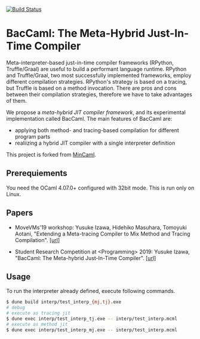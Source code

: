 [![Build Status](https://travis-ci.org/prg-titech/baccaml.svg?branch=develop)](https://travis-ci.org/prg-titech/baccaml)

# BacCaml: The Meta-Hybrid Just-In-Time Compiler

Meta-interpreter-based just-in-time compiler frameworks (RPython, Truffle/Graal) are useful
to build a performant language runtime.
RPython and Truffle/Graal, two most successfully implemented frameworks, employ
different compilation strategies.
RPython's strategy is based on a tracing, but Truffle is based on a method invocation.
There are pros and cons between their compilation strategies, therefore we have to take advantages of
them.

We propose a _meta-hybrid JIT compiler framework_, and its experimental implementation called BacCaml.
The main features of BacCaml are:

- applying both method- and tracing-based compilation for different program parts
- realiizing a hybrid JIT compiler with a single interpreter definition

This project is forked from <a href="https://github.com/esumii/min-caml">MinCaml</a>.

## Prerequiements

You need the OCaml 4.07.0+ configured with 32bit mode. This is run only on Linux.

## Papers

- MoveVMs'19 workshop: Yusuke Izawa, Hidehiko Masuhara, Tomoyuki Aotani, "Extending a Meta-tracing Compiler to Mix Method and Tracing Compilation". [[url]](https://3tty0n.github.io/baccaml-programming-morevms-2019.pdf)

- Student Research Competition at &lt;Programming&gt; 2019: Yusuke Izawa, "BacCaml: The Meta-hybrid Just-In-Time Compiler". [[url]](https://3tty0n.github.io/baccaml-programming-src-2019.pdf)

## Usage

To run the interpreter already defined, execute following commands.

```bash
$ dune build interp/test_interp_{mj,tj}.exe
# debug
# execute as tracing jit
$ dune exec interp/test_interp_tj.exe -- interp/test_interp.mcml
# execute as method jit
$ dune exec interp/test_interp_mj.exe -- interp/test_interp.mcml
```
